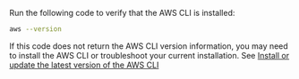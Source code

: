 Run the following code to verify that the AWS CLI is installed:

```bash title="Terminal command"
aws --version
```

If this code does not return the AWS CLI version information, you may need to install the AWS CLI or troubleshoot your current installation. See [Install or update the latest version of the AWS CLI](https://docs.aws.amazon.com/cli/latest/userguide/getting-started-install.html)